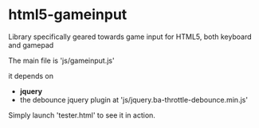 # html5-gameinput
Library specifically geared towards game input for HTML5, both keyboard and gamepad

The main file is 'js/gameinput.js'

it depends on
  * **jquery**
  * the debounce jquery plugin at 'js/jquery.ba-throttle-debounce.min.js'

Simply launch 'tester.html' to see it in action.
